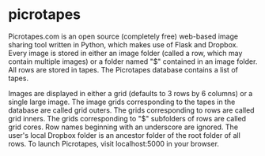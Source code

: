 # picrotapes
Picrotapes.com is an open source (completely free) web-based image sharing tool written in Python, which makes use of Flask and Dropbox. Every image is stored in either an image folder (called a row, which may contain multiple images) or a folder named "$" contained in an image folder. All rows are stored in tapes. The Picrotapes database contains a list of tapes.

Images are displayed in either a grid (defaults to 3 rows by 6 columns) or a single large image. The image grids corresponding to the tapes in the database are called grid outers. The grids corresponding to rows are called grid inners. The grids corresponding to "$" subfolders of rows are called grid cores. Row names beginning with an underscore are ignored. The user's local Dropbox folder is an ancestor folder of the root folder of all rows. To launch Picrotapes, visit localhost:5000 in your browser.
